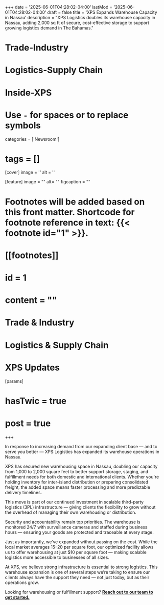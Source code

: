 +++
date = '2025-06-01T04:28:02-04:00'
lastMod = '2025-06-01T04:28:02-04:00'
draft = false
title = 'XPS Expands Warehouse Capacity in Nassau'
description = "XPS Logistics doubles its warehouse capacity in Nassau, adding 2,000 sq ft of secure, cost-effective storage to support growing logistics demand in The Bahamas."

# Trade-Industry
# Logistics-Supply Chain
# Inside-XPS

# Use `-` for spaces or to replace symbols
categories = ['Newsroom']
# tags = []


[cover]
  image = ''
  alt = ''


[feature]
  image = ""
  alt= ""
  figcaption = ""

# Footnotes will be added based on this front matter. Shortcode for footnote reference in text: {{< footnote id="1" >}}.

# [[footnotes]]
#   id = 1
#   content = ""

# Trade & Industry
# Logistics & Supply Chain
# XPS Updates

[params]
#  hasTwic = true
#  post = true

+++

In response to increasing demand from our expanding client base — and to serve you better — XPS Logistics has expanded its warehouse operations in Nassau.

XPS has secured new warehousing space in Nassau, doubling our capacity from 1,000 to 2,000 square feet to better support storage, staging, and fulfillment needs for both domestic and international clients. Whether you're holding inventory for inter-island distribution or preparing consolidated freight, the added space means faster processing and more predictable delivery timelines.

This move is part of our continued investment in scalable third-party logistics (3PL) infrastructure — giving clients the flexibility to grow without the overhead of managing their own warehousing or distribution.

Security and accountability remain top priorities. The warehouse is monitored 24/7 with surveillance cameras and staffed during business hours — ensuring your goods are protected and traceable at every stage.

Just as importantly, we’ve expanded without passing on the cost. While the local market averages $15–$20 per square foot, our optimized facility allows us to offer warehousing at just $10 per square foot — making scalable logistics more accessible to businesses of all sizes.

At XPS, we believe strong infrastructure is essential to strong logistics. This warehouse expansion is one of several steps we’re taking to ensure our clients always have the support they need — not just today, but as their operations grow.

Looking for warehousing or fulfillment support? [**Reach out to our team to get started.**](/contact-us)